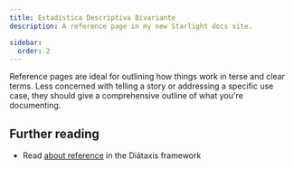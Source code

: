 ```yaml
---
title: Estadística Descriptiva Bivariante
description: A reference page in my new Starlight docs site.

sidebar:
  order: 2
---
```


Reference pages are ideal for outlining how things work in terse and clear terms.
Less concerned with telling a story or addressing a specific use case, they should give a comprehensive outline of what you're documenting.

## Further reading

- Read [about reference](https://diataxis.fr/reference/) in the Diátaxis framework
